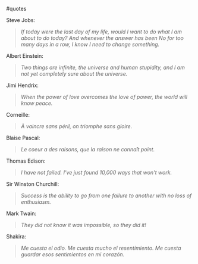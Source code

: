 #quotes

Steve Jobs:
> *If today were the last day of my life, would I want to do what I am about to do today? And whenever the answer has been No for too many days in a row, I know I need to change something.*

Albert Einstein:
> *Two things are infinite, the universe and human stupidity, and I am not yet completely sure about the universe.*

Jimi Hendrix:
> *When the power of love overcomes the love of power, the world will know peace.*

Corneille:
> *À vaincre sans péril, on triomphe sans gloire.*

Blaise Pascal:
> *Le coeur a des raisons, que la raison ne connaît point.*

Thomas Edison:
> *I have not failed. I've just found 10,000 ways that won't work.*

Sir Winston Churchill:
> *Success is the ability to go from one failure to another with no loss of enthusiasm.*

Mark Twain:
> *They did not know it was impossible, so they did it!*

Shakira:
> *Me cuesta el odio. Me cuesta mucho el resentimiento. Me cuesta guardar esos sentimientos en mi corazón.*
